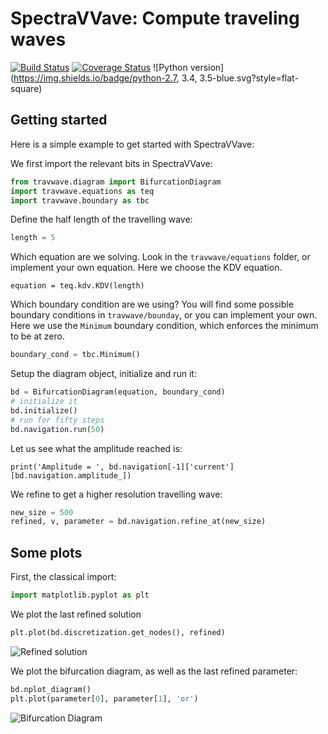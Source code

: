 # SpectraVVave: Compute traveling waves

[![Build Status](https://img.shields.io/travis/olivierverdier/SpecTraVVave/master.svg)](https://travis-ci.org/olivierverdier/SpecTraVVave)
[![Coverage Status](https://img.shields.io/coveralls/olivierverdier/SpecTraVVave/master.svg)](https://coveralls.io/r/olivierverdier/SpecTraVVave?branch=master)
![Python version](https://img.shields.io/badge/python-2.7, 3.4, 3.5-blue.svg?style=flat-square)

## Getting started

Here is a simple example to get started with SpectraVVave:

We first import the relevant bits in SpectraVVave:

```python
from travwave.diagram import BifurcationDiagram
import travwave.equations as teq
import travwave.boundary as tbc
```

Define the half length of the travelling wave:
```python
length = 5
```

Which equation are we solving. Look in the `travwave/equations` folder, or implement your own equation. Here we choose the KDV equation.
```
equation = teq.kdv.KDV(length)
```

Which boundary condition are we using? You will find some possible boundary conditions in `travwave/bounday`, or you can implement your own. Here we use the `Minimum` boundary condition, which enforces the minimum to be at zero.
```python
boundary_cond = tbc.Minimum()
```

Setup the diagram object, initialize and run it:
```python
bd = BifurcationDiagram(equation, boundary_cond)
# initialize it
bd.initialize()
# run for fifty steps
bd.navigation.run(50)
```

Let us see what the amplitude reached is:
```
print('Amplitude = ', bd.navigation[-1]['current'][bd.navigation.amplitude_])
```

We refine to get a higher resolution travelling wave:
```python
new_size = 500
refined, v, parameter = bd.navigation.refine_at(new_size)
```

## Some plots

First, the classical import:
```python
import matplotlib.pyplot as plt
```

We plot the last refined solution
```python
plt.plot(bd.discretization.get_nodes(), refined)
```

![Refined solution](https://github.com/olivierverdier/SpecTraVVave/raw/master/wave.png)

We plot the bifurcation diagram, as well as the last refined parameter:
```python
bd.nplot_diagram()
plt.plot(parameter[0], parameter[1], 'or')
```

![Bifurcation Diagram](https://github.com/olivierverdier/SpecTraVVave/raw/master/diagram.png)
